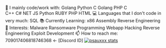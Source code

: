 🔭 I mainly code/work with:
Golang
Python
C
Golang
PHP 
C  
C++
C#
NET
JS
Python
RUBY
PHP
HTML
💻 Languages that I don't code in very much:
SQL
📚 Currently Learning:
x86 Assembly
Reverse Engineering
📱 Interests:
Malware
Ransomware
Programming
Webapp Hacking
Reverse Engineering
Exploit Development
📫 How to reach me: 709017406818746368 <- [Discord ID]
[![psauxxx stats](https://github-readme-stats.vercel.app/api/wakatime?username=willianrod)](https://github.com/anuraghazra/github-readme-stats)


